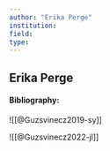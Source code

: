 ```yaml
---
author: "Erika Perge"
institution:
field:
type:
---
```


## Erika Perge
#### Bibliography:

![[@Guzsvinecz2019-sy]]

![[@Guzsvinecz2022-jl]]